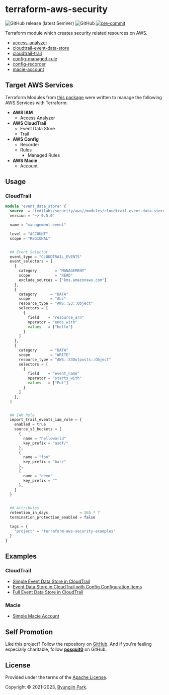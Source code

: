# terraform-aws-security

![GitHub release (latest SemVer)](https://img.shields.io/github/v/release/tedilabs/terraform-aws-security?color=blue&sort=semver&style=flat-square)
![GitHub](https://img.shields.io/github/license/tedilabs/terraform-aws-security?color=blue&style=flat-square)
[![pre-commit](https://img.shields.io/badge/pre--commit-enabled-brightgreen?logo=pre-commit&logoColor=white&style=flat-square)](https://github.com/pre-commit/pre-commit)

Terraform module which creates security related resources on AWS.

- [access-analyzer](./modules/access-analyzer)
- [cloudtrail-event-data-store](./modules/cloudtrail-event-data-store)
- [cloudtrail-trail](./modules/cloudtrail-trail)
- [config-managed-rule](./modules/config-managed-rule)
- [config-recorder](./modules/config-recorder)
- [macie-account](./modules/macie-account)


## Target AWS Services

Terraform Modules from [this package](https://github.com/tedilabs/terraform-aws-security) were written to manage the following AWS Services with Terraform.

- **AWS IAM**
  - Access Analyzer
- **AWS CloudTrail**
  - Event Data Store
  - Trail
- **AWS Config**
  - Recorder
  - Rules
    - Managed Rules
- **AWS Macie**
  - Account


## Usage

### CloudTrail

```tf
module "event_data_store" {
  source  = "tedilabs/security/aws//modules/cloudtrail-event-data-store"
  version = "~> 0.5.0"

  name = "management-event"

  level = "ACCOUNT"
  scope = "REGIONAL"


  ## Event Selector
  event_type = "CLOUDTRAIL_EVENTS"
  event_selectors = [
    {
      category        = "MANAGEMENT"
      scope           = "READ"
      exclude_sources = ["kms.amazonaws.com"]
    },
    {
      category      = "DATA"
      scope         = "ALL"
      resource_type = "AWS::S3::Object"
      selectors = [
        {
          field    = "resource_arn"
          operator = "ends_with"
          values   = ["hello"]
        }
      ]
    },
    {
      category      = "DATA"
      scope         = "WRITE"
      resource_type = "AWS::S3Outposts::Object"
      selectors = [
        {
          field    = "event_name"
          operator = "starts_with"
          values   = ["Put"]
        }
      ]
    },
  ]


  ## IAM Role
  import_trail_events_iam_role = {
    enabled = true
    source_s3_buckets = [
      {
        name = "helloworld"
        key_prefix = "asdf/"
      },
      {
        name = "foo"
        key_prefix = "bar/"
      },
      {
        name = "demo"
        key_prefix = ""
      },
    ]
  }


  ## Attributes
  retention_in_days              = 365 * 7
  termination_protection_enabled = false

  tags = {
    "project" = "terraform-aws-security-examples"
  }
}
```


## Examples

### CloudTrail

- [Simple Event Data Store in CloudTrail](./examples/cloudtrail-event-data-store-simple)
- [Event Data Store in CloudTrail with Config Configuration Items](./examples/cloudtrail-event-data-store-config)
- [Full Event Data Store in CloudTrail](./examples/cloudtrail-event-data-store-full)

### Macie

- [Simple Macie Account](./examples/macie-account-simple)


## Self Promotion

Like this project? Follow the repository on [GitHub](https://github.com/tedilabs/terraform-aws-security). And if you're feeling especially charitable, follow **[posquit0](https://github.com/posquit0)** on GitHub.


## License

Provided under the terms of the [Apache License](LICENSE).

Copyright © 2021-2023, [Byungjin Park](https://www.posquit0.com).
